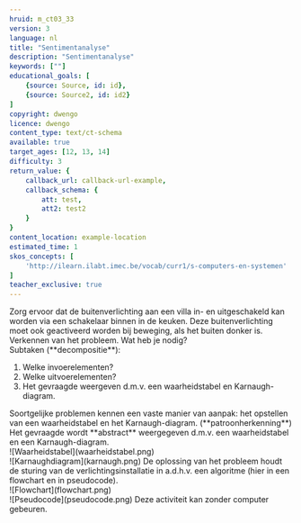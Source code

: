 ```yaml
---
hruid: m_ct03_33
version: 3
language: nl
title: "Sentimentanalyse"
description: "Sentimentanalyse"
keywords: [""]
educational_goals: [
    {source: Source, id: id}, 
    {source: Source2, id: id2}
]
copyright: dwengo
licence: dwengo
content_type: text/ct-schema
available: true
target_ages: [12, 13, 14]
difficulty: 3
return_value: {
    callback_url: callback-url-example,
    callback_schema: {
        att: test,
        att2: test2
    }
}
content_location: example-location
estimated_time: 1
skos_concepts: [
    'http://ilearn.ilabt.imec.be/vocab/curr1/s-computers-en-systemen'
]
teacher_exclusive: true
---
```


<context>
Zorg ervoor dat de buitenverlichting aan een villa in- en uitgeschakeld kan worden via een schakelaar binnen in de keuken. Deze buitenverlichting moet ook geactiveerd worden bij beweging, als het buiten donker is.   
</div>
</context>
<decomposition>
Verkennen van het probleem. Wat heb je nodig? <br> 
Subtaken (**decompositie**):<br>
<ol>
    <li>Welke invoerelementen?</li>
    <li>Welke uitvoerelementen?</li>
    <li>Het gevraagde weergeven d.m.v. een waarheidstabel en Karnaugh-diagram. </li>
</ol>
</decomposition>
<patternRecognition>
Soortgelijke problemen kennen een vaste manier van aanpak: het opstellen van een waarheidstabel en het Karnaugh-diagram. (**patroonherkenning**)
</patternRecognition>
<abstraction>
Het gevraagde wordt **abstract** weergegeven d.m.v. een waarheidstabel en een Karnaugh-diagram.<br>
![Waarheidstabel](waarheidstabel.png)  <br>
![Karnaughdiagram](karnaugh.png)
</abstraction>
<algorithms>
De oplossing van het probleem houdt de sturing van de verlichtingsinstallatie in a.d.h.v. een algoritme (hier in een flowchart en in pseudocode).<br>
![Flowchart](flowchart.png)<br>
![Pseudocode](pseudocode.png)
</algorithms>
<implementation>
Deze activiteit kan zonder computer gebeuren.
</implementation>

